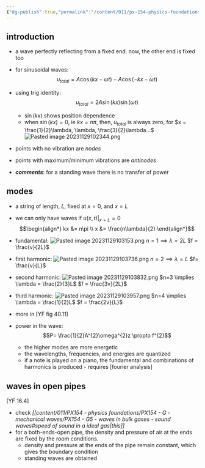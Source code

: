 ```yaml
---
{"dg-publish":true,"permalink":"/content/011/px-154-physics-foundations/px-154-h-waves-at-boundaries/px-154-h3-standing-waves-and-normal-modes/","noteIcon":"1","created":"2025-08-27T13:14:04.707+01:00","updated":"2024-11-26T19:52:43.000+00:00"}
---
```


## introduction 
- a wave perfectly reflecting from a fixed end. now, the other end is fixed too
- for sinusoidal waves: 
$$u_{total} = A\cos(kx-\omega t)- A\cos(-kx-\omega t)$$
- using trig identity: 
$$u_{total} = 2A\sin(kx)\sin(\omega t)$$
	- $\sin(kx)$ shows position dependence
	- when $\sin(kx)=0$, ie $kx=n\pi$, then, $u_{total}$ is always zero, for $x = \frac{1}{2}\lambda, \lambda, \frac{3}{2}\lambda...$
![Pasted image 20231129102344.png](/img/user/pics/Pasted%20image%2020231129102344.png)
- points with no vibration are *nodes*
- points with maximum/minimum vibrations are *antinodes*

- ***comments***: for a standing wave there is no transfer of power
## modes
- a string of length, $L$, fixed at $x=0$, and $x=L$
- we can only have waves if $u(x,t)|_{x=L}=0$
$$\begin{align*}
	kx &= n\pi \\
	x &= \frac{n\lambda}{2}
\end{align*}$$

- fundamental: ![Pasted image 20231129103153.png](/img/user/pics/Pasted%20image%2020231129103153.png)
		$n=1 \implies \lambda = 2L$
		$f = \frac{v}{2L}$
- first harmonic: ![Pasted image 20231129103736.png](/img/user/pics/Pasted%20image%2020231129103736.png)
		$n=2 \implies \lambda = L$
		$f= \frac{v}{L}$
- second harmonic: ![Pasted image 20231129103832.png](/img/user/pics/Pasted%20image%2020231129103832.png)
		$n=3 \implies \lambda = \frac{2}{3}L$
		$f = \frac{3v}{2L}$	
- third harmonic: ![Pasted image 20231129103957.png](/img/user/pics/Pasted%20image%2020231129103957.png)
		$n=4 \implies \lambda = \frac{1}{2}L$
		$f = \frac{2v}{L}$	
- more in [YF fig 40.11]
- power in the wave: 
$$P= \frac{1}{2}A^{2}\omega^{2}z \propto f^{2}$$
	- the higher modes are more energetic
	- the wavelengths, frequencies, and energies are quantized
	- if a note is played on a piano, the fundamental and combinations of harmonics is produced - requires [fourier analysis]
## waves in open pipes
[YF 16.4]
- check *[[content/011/PX154 - physics foundations/PX154 - G - mechanical waves/PX154 - G5 - waves in bulk gases - sound waves#speed of sound in a ideal gas\|this]]*
- for a both-ends-open pipe, the density and pressure of air at the ends are fixed by the room conditions.
	- density and pressure at the ends of the pipe remain constant, which gives the boundary condition
	- standing waves are obtained
